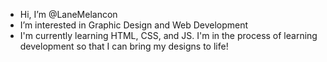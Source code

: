 - Hi, I’m @LaneMelancon
- I’m interested in Graphic Design and Web Development
- I'm currently learning HTML, CSS, and JS.
  I'm in the process of learning development so that I can bring my designs to life!

<!---
LaneMelancon/LaneMelancon is a ✨ special ✨ repository because its `README.md` (this file) appears on your GitHub profile.
You can click the Preview link to take a look at your changes.
--->
